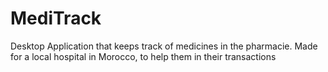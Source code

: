 # MediTrack
Desktop Application that keeps track of medicines in the pharmacie. Made for a local hospital in Morocco, to help them in their transactions